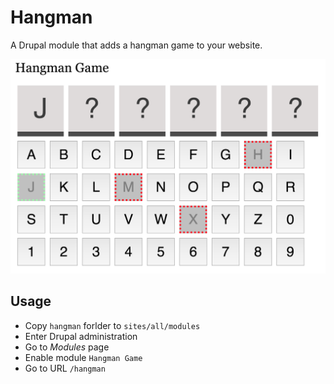 # Hangman
A Drupal module that adds a hangman game to your website.

![screenshot](./images/screenshot.png)

## Usage

- Copy `hangman` forlder to `sites/all/modules`
- Enter Drupal administration
- Go to _Modules_ page
- Enable module `Hangman Game`
- Go to URL `/hangman`
